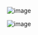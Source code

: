 ![image](https://github.com/user-attachments/assets/76b2c134-fdae-4f91-bfd0-47dee5cb5767)

![image](https://github.com/user-attachments/assets/9bbcbda2-3569-48f2-b974-e30fb97e002c)

